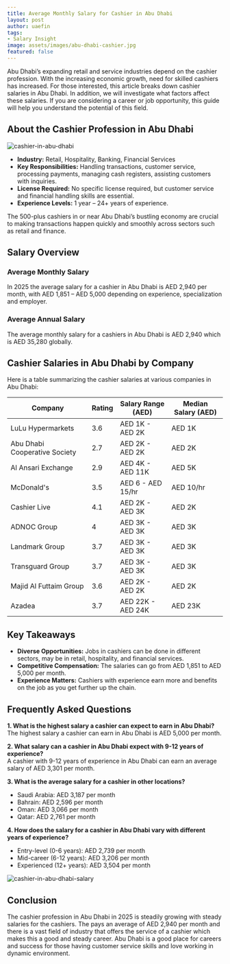 ```yaml
---
title: Average Monthly Salary for Cashier in Abu Dhabi
layout: post
author: uaefin
tags:
- Salary Insight
image: assets/images/abu-dhabi-cashier.jpg
featured: false
---
```


Abu Dhabi’s expanding retail and service industries depend on the cashier profession. With the increasing economic growth, need for skilled cashiers has increased. For those interested, this article breaks down cashier salaries in Abu Dhabi. In addition, we will investigate what factors affect these salaries. If you are considering a career or job opportunity, this guide will help you understand the potential of this field.

## About the Cashier Profession in Abu Dhabi

![cashier-in-abu-dhabi](https://uaemoney.ae/wp-content/uploads/2025/01/Cashier-in-Abu-Dhabi.jpeg)

- **Industry:** Retail, Hospitality, Banking, Financial Services
- **Key Responsibilities:** Handling transactions, customer service, processing payments, managing cash registers, assisting customers with inquiries.
- **License Required:** No specific license required, but customer service and financial handling skills are essential.
- **Experience Levels:** 1 year – 24+ years of experience.

The 500-plus cashiers in or near Abu Dhabi’s bustling economy are crucial to making transactions happen quickly and smoothly across sectors such as retail and finance.

## Salary Overview
### Average Monthly Salary
In 2025 the average salary for a cashier in Abu Dhabi is AED 2,940 per month, with AED 1,851 – AED 5,000 depending on experience, specialization and employer.

### Average Annual Salary
The average monthly salary for a cashiers in Abu Dhabi is AED 2,940 which is AED 35,280 globally.

## Cashier Salaries in Abu Dhabi by Company
Here is a table summarizing the cashier salaries at various companies in Abu Dhabi:

| Company                             | Rating | Salary Range (AED) | Median Salary (AED) |
|-------------------------------------|--------|---------------------|----------------------|
| LuLu Hypermarkets                   | 3.6    | AED 1K - AED 2K     | AED 1K               |
| Abu Dhabi Cooperative Society       | 2.7    | AED 2K - AED 2K     | AED 2K               |
| Al Ansari Exchange                  | 2.9    | AED 4K - AED 11K    | AED 5K               |
| McDonald's                          | 3.5    | AED 6 - AED 15/hr    | AED 10/hr            |
| Cashier Live                        | 4.1    | AED 2K - AED 3K     | AED 2K               |
| ADNOC Group                         | 4      | AED 3K - AED 3K     | AED 3K               |
| Landmark Group                      | 3.7    | AED 3K - AED 3K     | AED 3K               |
| Transguard Group                    | 3.7    | AED 3K - AED 3K     | AED 3K               |
| Majid Al Futtaim Group             | 3.6    | AED 2K - AED 2K     | AED 2K               |
| Azadea                              | 3.7    | AED 22K - AED 24K   | AED 23K              |

## Key Takeaways
- **Diverse Opportunities:** Jobs in cashiers can be done in different sectors, may be in retail, hospitality, and financial services.
- **Competitive Compensation:** The salaries can go from AED 1,851 to AED 5,000 per month.
- **Experience Matters:** Cashiers with experience earn more and benefits on the job as you get further up the chain.

## Frequently Asked Questions
**1. What is the highest salary a cashier can expect to earn in Abu Dhabi?**  
   The highest salary a cashier can earn in Abu Dhabi is AED 5,000 per month.
   
**2. What salary can a cashier in Abu Dhabi expect with 9-12 years of experience?**  
   A cashier with 9-12 years of experience in Abu Dhabi can earn an average salary of AED 3,301 per month.
   
**3. What is the average salary for a cashier in other locations?**  
   - Saudi Arabia: AED 3,187 per month
   - Bahrain: AED 2,596 per month
   - Oman: AED 3,066 per month
   - Qatar: AED 2,761 per month
   
**4. How does the salary for a cashier in Abu Dhabi vary with different years of experience?**  
   - Entry-level (0-6 years): AED 2,739 per month
   - Mid-career (6-12 years): AED 3,206 per month
   - Experienced (12+ years): AED 3,504 per month

![cashier-in-abu-dhabi-salary](https://uaemoney.ae/wp-content/uploads/2025/01/Cashier-in-Abu-Dhabi-Salary.jpg)

## Conclusion
The cashier profession in Abu Dhabi in 2025 is steadily growing with steady salaries for the cashiers. The pays an average of AED 2,940 per month and there is a vast field of industry that offers the service of a cashier which makes this a good and steady career. Abu Dhabi is a good place for careers and success for those having customer service skills and love working in dynamic environment.
